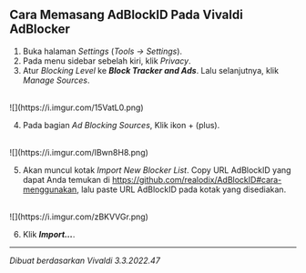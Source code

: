 ## Cara Memasang AdBlockID Pada Vivaldi AdBlocker

1. Buka halaman _Settings_ (_Tools -> Settings_).
2. Pada menu sidebar sebelah kiri, klik *Privacy*.
3. Atur _Blocking Level_ ke **_Block Tracker and Ads_**. Lalu selanjutnya, klik _Manage Sources_.
<br>
   ![](https://i.imgur.com/15VatL0.png)
<br>

4. Pada bagian *Ad Blocking Sources*, Klik ikon + (plus).
<br>
   ![](https://i.imgur.com/IBwn8H8.png)
<br>

5. Akan muncul kotak *Import New Blocker List*. Copy URL AdBlockID yang dapat Anda temukan di https://github.com/realodix/AdBlockID#cara-menggunakan, lalu paste URL AdBlockID pada kotak yang disediakan.
<br>
   ![](https://i.imgur.com/zBKVVGr.png)
<br>

6. Klik **_Import..._**.

---
_Dibuat berdasarkan Vivaldi 3.3.2022.47_
